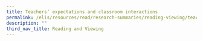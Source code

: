```yaml
---
title: Teachers’ expectations and classroom interactions
permalink: /elis/resources/read/research-summaries/reading-viewing/teacher-expectations-and-academic-outcomes/
description: ""
third_nav_title: Reading and Viewing
---
```


